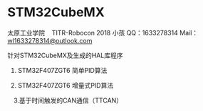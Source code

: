 # STM32CubeMX

太原工业学院    TITR-Robocon 2018 小孩
QQ：1633278314
Mail：wl1633278314@outlook.com

针对STM32CubeMX及生成的HAL库程序

  1. STM32F407ZGT6 简单PID算法

  2. STM32F407ZGT6 增量式PID算法

  　3.基于时间触发的CAN通信（TTCAN）
